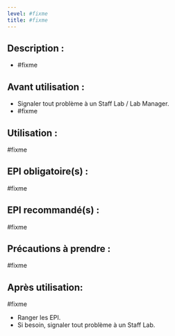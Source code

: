 ```yaml
---
level: #fixme
title: #fixme
---
```


## Description :

- #fixme

## Avant utilisation :

- Signaler tout problème à un Staff Lab / Lab Manager.
- #fixme


## Utilisation :
#fixme

## EPI obligatoire(s) :
#fixme

## EPI recommandé(s) :
#fixme

## Précautions à prendre :
#fixme

## Après utilisation:
#fixme
- Ranger les EPI.
- Si besoin, signaler tout problème à un Staff Lab.
